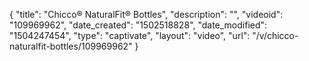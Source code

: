 {
    "title": "Chicco&reg; NaturalFit&reg; Bottles",
    "description": "",
    "videoid": "109969962",
    "date_created": "1502518828",
    "date_modified": "1504247454",
    "type": "captivate",
    "layout": "video",
    "url": "\/v\/chicco-naturalfit-bottles\/109969962"
}